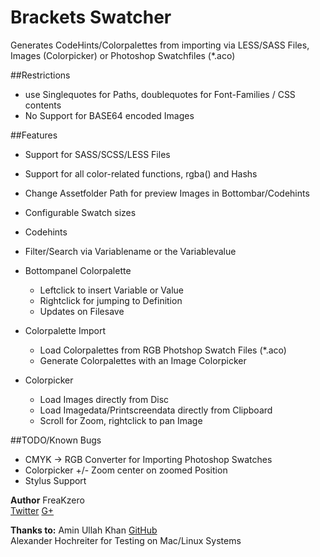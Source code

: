 # Brackets Swatcher  
Generates CodeHints/Colorpalettes from importing via LESS/SASS Files, Images (Colorpicker) or Photoshop Swatchfiles (*.aco)


##Restrictions  
* use Singlequotes for Paths, doublequotes for Font-Families / CSS contents
* No Support for BASE64 encoded Images

##Features  
* Support for SASS/SCSS/LESS Files
* Support for all color-related functions, rgba() and Hashs
* Change Assetfolder Path for preview Images in Bottombar/Codehints
* Configurable Swatch sizes
* Codehints
* Filter/Search via Variablename or the Variablevalue 

* Bottompanel Colorpalette  
    * Leftclick to insert Variable or Value
    * Rightclick for jumping to Definition
    * Updates on Filesave
    
* Colorpalette Import  
    * Load Colorpalettes from RGB Photshop Swatch Files (*.aco)
    * Generate Colorpalettes with an Image Colorpicker 

* Colorpicker 
	* Load Images directly from Disc
	* Load Imagedata/Printscreendata directly from Clipboard
	* Scroll for Zoom, rightclick to pan Image

##TODO/Known Bugs
* CMYK -> RGB Converter for Importing Photoshop Swatches	    
* Colorpicker +/- Zoom center on zoomed Position
* Stylus Support

**Author** FreaKzero  
 [Twitter](https://twitter.com/freakzerodotcom) [G+](https://plus.google.com/+FreaKzero)  
 
**Thanks to:** 
Amin Ullah Khan [GitHub](https://github.com/sprintr)  
Alexander Hochreiter for Testing on Mac/Linux Systems
